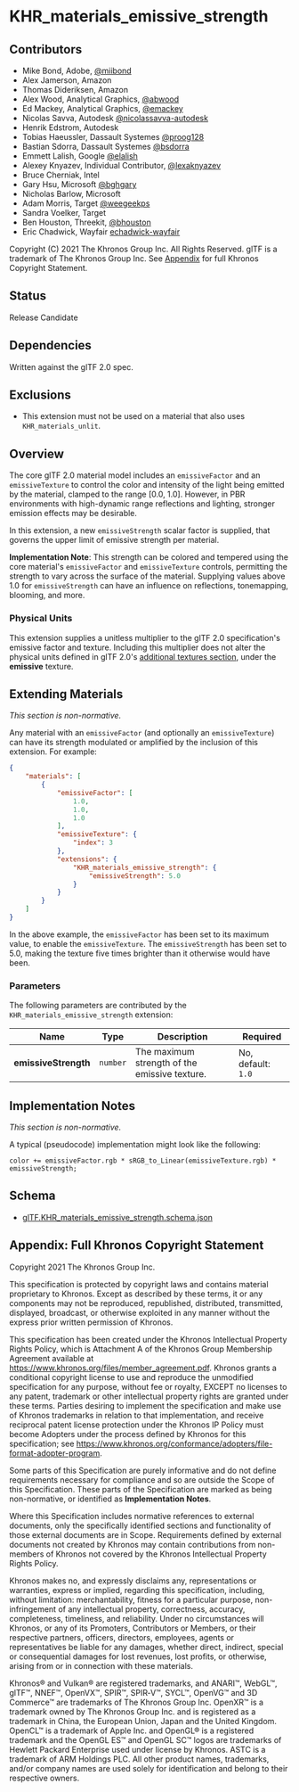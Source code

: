 # KHR\_materials\_emissive\_strength

## Contributors

* Mike Bond, Adobe, [@miibond](https://github.com/MiiBond)
* Alex Jamerson, Amazon
* Thomas Dideriksen, Amazon
* Alex Wood, Analytical Graphics, [@abwood](https://twitter.com/abwood)
* Ed Mackey, Analytical Graphics, [@emackey](https://twitter.com/emackey)
* Nicolas Savva, Autodesk [@nicolassavva-autodesk](https://github.com/nicolassavva-autodesk)
* Henrik Edstrom, Autodesk
* Tobias Haeussler, Dassault Systemes [@proog128](https://github.com/proog128)
* Bastian Sdorra, Dassault Systemes [@bsdorra](https://github.com/bsdorra)
* Emmett Lalish, Google [@elalish](https://github.com/elalish)
* Alexey Knyazev, Individual Contributor, [@lexaknyazev](https://github.com/lexaknyazev)
* Bruce Cherniak, Intel
* Gary Hsu, Microsoft [@bghgary](https://twitter.com/bghgary)
* Nicholas Barlow, Microsoft
* Adam Morris, Target [@weegeekps](https://github.com/weegeekps)
* Sandra Voelker, Target
* Ben Houston, Threekit, [@bhouston](https://twitter.com/BenHouston3D)
* Eric Chadwick, Wayfair [echadwick-wayfair](https://github.com/echadwick-wayfair)

Copyright (C) 2021 The Khronos Group Inc. All Rights Reserved. glTF is a trademark of The Khronos Group Inc.
See [Appendix](#appendix-full-khronos-copyright-statement) for full Khronos Copyright Statement.

## Status

Release Candidate

## Dependencies

Written against the glTF 2.0 spec.

## Exclusions

* This extension must not be used on a material that also uses `KHR_materials_unlit`.

## Overview

The core glTF 2.0 material model includes an `emissiveFactor` and an `emissiveTexture` to control the color and
intensity of the light being emitted by the material, clamped to the range [0.0, 1.0]. However, in PBR environments
with high-dynamic range reflections and lighting, stronger emission effects may be desirable.

In this extension, a new `emissiveStrength` scalar factor is supplied, that governs the upper limit of emissive
strength per material.

**Implementation Note**: This strength can be colored and tempered using the core material's `emissiveFactor`
and `emissiveTexture` controls, permitting the strength to vary across the surface of the material.
Supplying values above 1.0 for `emissiveStrength` can have an influence on
reflections, tonemapping, blooming, and more.

### Physical Units

This extension supplies a unitless multiplier to the glTF 2.0 specification's emissive factor and
texture.  Including this multiplier does not alter the physical units defined in glTF 2.0's
[additional textures section](https://www.khronos.org/registry/glTF/specs/2.0/glTF-2.0.html#additional-textures),
under the **emissive** texture.

## Extending Materials

*This section is non-normative.*

Any material with an `emissiveFactor` (and optionally an `emissiveTexture`) can have its strength modulated
or amplified by the inclusion of this extension.  For example:

```json
{
    "materials": [
        {
            "emissiveFactor": [
                1.0,
                1.0,
                1.0
            ],
            "emissiveTexture": {
                "index": 3
            },
            "extensions": {
                "KHR_materials_emissive_strength": {
                    "emissiveStrength": 5.0
                }
            }
        }
    ]
}
```

In the above example, the `emissiveFactor` has been set to its maximum value, to enable the `emissiveTexture`.
The `emissiveStrength` has been set to 5.0, making the texture five times brighter than it otherwise
would have been.

### Parameters

The following parameters are contributed by the `KHR_materials_emissive_strength` extension:

| Name                   | Type       | Description                                    | Required           |
|------------------------|------------|------------------------------------------------|--------------------|
| **emissiveStrength**   | `number`   | The maximum strength of the emissive texture.  | No, default: `1.0` |


## Implementation Notes

*This section is non-normative.*

A typical (pseudocode) implementation might look like the following:

```
color += emissiveFactor.rgb * sRGB_to_Linear(emissiveTexture.rgb) * emissiveStrength;
```

## Schema

- [glTF.KHR_materials_emissive_strength.schema.json](schema/glTF.KHR_materials_emissive_strength.schema.json)

## Appendix: Full Khronos Copyright Statement

Copyright 2021 The Khronos Group Inc.

This specification is protected by copyright laws and contains material proprietary
to Khronos. Except as described by these terms, it or any components
may not be reproduced, republished, distributed, transmitted, displayed, broadcast,
or otherwise exploited in any manner without the express prior written permission
of Khronos.

This specification has been created under the Khronos Intellectual Property Rights
Policy, which is Attachment A of the Khronos Group Membership Agreement available at
https://www.khronos.org/files/member_agreement.pdf. Khronos grants a conditional
copyright license to use and reproduce the unmodified specification for any purpose,
without fee or royalty, EXCEPT no licenses to any patent, trademark or other
intellectual property rights are granted under these terms. Parties desiring to
implement the specification and make use of Khronos trademarks in relation to that
implementation, and receive reciprocal patent license protection under the Khronos
IP Policy must become Adopters under the process defined by Khronos for this specification;
see https://www.khronos.org/conformance/adopters/file-format-adopter-program.

Some parts of this Specification are purely informative and do not define requirements
necessary for compliance and so are outside the Scope of this Specification. These
parts of the Specification are marked as being non-normative, or identified as
**Implementation Notes**.

Where this Specification includes normative references to external documents, only the
specifically identified sections and functionality of those external documents are in
Scope. Requirements defined by external documents not created by Khronos may contain
contributions from non-members of Khronos not covered by the Khronos Intellectual
Property Rights Policy.

Khronos makes no, and expressly disclaims any, representations or warranties,
express or implied, regarding this specification, including, without limitation:
merchantability, fitness for a particular purpose, non-infringement of any
intellectual property, correctness, accuracy, completeness, timeliness, and
reliability. Under no circumstances will Khronos, or any of its Promoters,
Contributors or Members, or their respective partners, officers, directors,
employees, agents or representatives be liable for any damages, whether direct,
indirect, special or consequential damages for lost revenues, lost profits, or
otherwise, arising from or in connection with these materials.

Khronos® and Vulkan® are registered trademarks, and ANARI™, WebGL™, glTF™, NNEF™, OpenVX™,
SPIR™, SPIR&#8209;V™, SYCL™, OpenVG™ and 3D Commerce™ are trademarks of The Khronos Group Inc.
OpenXR™ is a trademark owned by The Khronos Group Inc. and is registered as a trademark in
China, the European Union, Japan and the United Kingdom. OpenCL™ is a trademark of Apple Inc.
and OpenGL® is a registered trademark and the OpenGL ES™ and OpenGL SC™ logos are trademarks
of Hewlett Packard Enterprise used under license by Khronos. ASTC is a trademark of
ARM Holdings PLC. All other product names, trademarks, and/or company names are used solely
for identification and belong to their respective owners.
